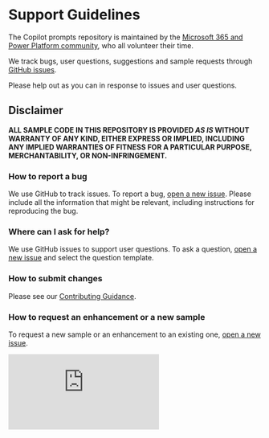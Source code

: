 # Support Guidelines

The Copilot prompts repository is maintained by the [Microsoft 365 and Power Platform community](https://aka.ms/m365pnp), who all volunteer their time.

We track bugs, user questions, suggestions and sample requests through [GitHub issues](https://github.com/pnp/copilot-prompts/issues).

Please help out as you can in response to issues and user questions.

## Disclaimer

**ALL SAMPLE CODE IN THIS REPOSITORY IS PROVIDED *AS IS* WITHOUT WARRANTY OF ANY KIND, EITHER EXPRESS OR IMPLIED, INCLUDING ANY IMPLIED WARRANTIES OF FITNESS FOR A PARTICULAR PURPOSE, MERCHANTABILITY, OR NON-INFRINGEMENT.**

### How to report a bug

We use GitHub to track issues. To report a bug, [open a new issue](https://github.com/pnp/copilot-prompts/issues/new/choose). Please include all the information that might be relevant, including instructions for reproducing the bug.

### Where can I ask for help?

We use GitHub issues to support user questions. To ask a question, [open a new issue](https://github.com/pnp/copilot-prompts/issues/new/choose) and select the question template.

### How to submit changes

Please see our [Contributing Guidance](./CONTRIBUTING.md).

### How to request an enhancement or a new sample

To request a new sample or an enhancement to an existing one, [open a new issue](https://github.com/pnp/copilot-prompts/issues/new/choose).

![](https://m365-visitor-stats.azurewebsites.net/copilot-prompts/SUPPORT.md)
